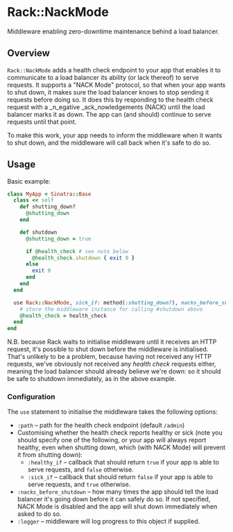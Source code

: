 # Rack::NackMode

Middleware enabling zero-downtime maintenance behind a load balancer.

## Overview

`Rack::NackMode` adds a health check endpoint to your app that enables it to
communicate to a load balancer its ability (or lack thereof) to serve requests.
It supports a "NACK Mode" protocol, so that when your app wants to shut down, it
makes sure the load balancer knows to stop sending it requests before doing so.
It does this by responding to the health check request with a _n_egative
_ack_nowledgements (NACK) until the load balancer marks it as down.  The app can
(and should) continue to serve requests until that point.

To make this work, your app needs to inform the middleware when it wants to shut
down, and the middleware will call back when it's safe to do so.

## Usage

Basic example:

```ruby
class MyApp < Sinatra::Base
  class << self
    def shutting_down?
      @shutting_down
    end

    def shutdown
      @shutting_down = true

      if @health_check # see note below
        @health_check.shutdown { exit 0 }
      else
        exit 0
      end
    end
  end

  use Rack::NackMode, sick_if: method(:shutting_down?), nacks_before_shutdown: 3 do |health_check|
    # store the middleware instance for calling #shutdown above
    @health_check = health_check
  end
end
```

N.B. because Rack waits to initialise middleware until it receives an HTTP
request, it's possible to shut down before the middleware is initialised.
That's unlikely to be a problem, because having not received any HTTP requests,
we've obviously not received any *health check* requests either, meaning the
load balancer should already believe we're down: so it should be safe to
shutdown immediately, as in the above example.

### Configuration

The `use` statement to initialise the middleware takes the following options:

 * `:path` &ndash; path for the health check endpoint (default `/admin`)
 * Customising whether the health check reports healthy or sick (note you
   should specify one of the following, or your app will always report healthy,
   even when shutting down, which (with NACK Mode) will prevent it from
   shutting down):
     * `:healthy_if` &ndash; callback that should return `true` if your app is
       able to serve requests, and `false` otherwise.
     * `:sick_if` &ndash; callback that should return `false` if your app is
       able to serve requests, and `true` otherwise.
 * `:nacks_before_shutdown` &ndash; how many times the app should tell the load
   balancer it's going down before it can safely do so.  If not specified, NACK
   Mode is disabled and the app will shut down immediately when asked to do so.
 * `:logger` &ndash; middleware will log progress to this object if supplied.
